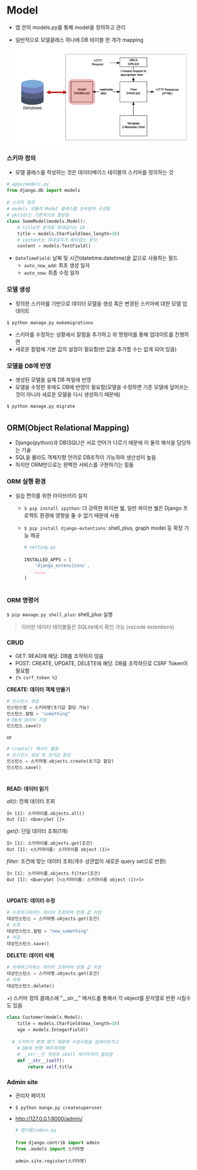 # Model

- 앱 안의 models.py를 통해 model을 정의하고 관리
- 일반적으로 모델클래스 하나에 DB 테이블 한 개가 mapping

  ![database](./img/database_model.PNG)

### 스키마 정의

- 모델 클래스를 작성하는 것은 데이터베이스 테이블의 스키마를 정의하는 것

```python
# apps/models.py
from django.db import models

# 스키마 정의
# models 모듈의 Model 클래스를 상속받아 구성됨
# pk(id)는 기본적으로 할당됨
class SomeModel(models.Model):
	# title은 문자로 최대길이는 10
	title = models.CharField(max_length=10)
	# content는 최대길이가 필요없는 문자
	content = models.TextField()
```

- `DateTimeField`: 날짜 및 시간(datetime.datetime)을 값으로 사용하는 필드
  - `auto_now_add`: 최초 생성 일자
  - `auto_now`: 최종 수정 일자

### 모델 생성

- 정의한 스키마를 기반으로 데이터 모델을 생성 혹은 변경된 스키마에 대한 모델 업데이트

```
$ python manage.py makemigrations
```

- 스키마를 수정하는 상황에서 칼럼을 추가하고 위 명령어를 통해 업데이트를 진행하면
- 새로운 칼럼에 기본 값의 설정이 필요함(빈 값을 추가할 수는 없게 되어 있음)

### 모델을 DB에 반영

- 생성된 모델을 실제 DB 파일에 반영
- 모델을 수정한 후에도 DB에 반영이 필요함(모델을 수정하면 기존 모델에 덮어쓰는 것이 아니라 새로운 모델을 다시 생성하기 때문에)

```
$ python manage.py migrate
```

#

## ORM(Object Relational Mapping)

- Django(python)과 DB(SQL)은 서로 언어가 다르기 때문에 이 둘의 해석을 담당하는 기술
- SQL을 몰라도 객체지향 언어로 DB조작이 가능하여 생산성이 높음
- 하지만 ORM만으로는 완벽한 서비스를 구현하기는 힘듦

### ORM 실행 환경

- 실습 편의를 위한 라이브러리 설치

  - `$ pip install ipython`: 더 강력한 파이썬 쉘, 일반 파이썬 쉘은 Django 프로젝트 환경에 영향을 줄 수 없기 때문에 사용
  - `$ pip install django-extentions`: shell_plus, graph model 등 확장 기능 제공

    ```python
    # setting.py

    INSTALLED_APPS = [
    	'django_extensitons`,
    	...,
    ]
    ```

#

### ORM 명령어

`$ pip manage.py shell_plus`: shell_plus 실행

> 이러한 데이터 테이블들은 SQLite에서 확인 가능 (vscode extentions)

### CRUD

- GET: READ에 해당. DB를 조작하지 않음
- POST: CREATE, UPDATE, DELETE에 해당. DB를 조작하므로 CSRF Token이 필요함
- `{% csrf_token %}`

**CREATE: 데이터 객체 만들기**

```python
# 인스턴스 생성
인스턴스명 = 스키마명(초기값 할당 가능)
인스턴스.칼럼 = "something"
# DB에 데이터 저장
인스턴스.save()
```

or

```python
# create() 메서드 활용
# 인스턴스 생성 및 초기값 할당
인스턴스 = 스키마명.objects.create(초기값 할당)
인스턴스.save()
```

#

**READ: 데이터 읽기**

_all()_: 전체 데이터 조회

```
In [1]: 스키마이름.objects.all()
Out [1]: <QuerySet []>
```

_get()_: 단일 데이터 조회(1개)

```
In [1]: 스키마이름.objects.get(조건)
Out [1]: <스키마이름: 스키마이름 object (1)>
```

_filter_: 조건에 맞는 데이터 조회(개수 상관없이 새로운 query set으로 반환)

```
In [1]: 스키마이름.objects.filter(조건)
Out [1]: <QuerySet [<스키마이름: 스키마이름 object (1)>]>
```

#

**UPDATE: 데이터 수정**

```python
# 수정하고자하는 데이터 조회하여 반환 값 저장
대상인스턴스 = 스키마명.objects.get(조건)
# 수정
대상인스턴스.칼럼 = "new_something"
# 저장
대상인스턴스.save()
```

**DELETE: 데이터 삭제**

```python
# 삭제하고자하는 데이터 조회하여 반환 값 저장
대상인스턴스 = 스키마명.objects.get(조건)
# 삭제
대상인스턴스.delete()
```

+) 스키마 정의 클래스에 "\_\_str\_\_" 메서드를 통해서 각 object를 문자열로 반환 시킬수도 있음

```python
class Customer(models.Model):
	title = models.CharField(max_length=10)
	age = models.IntegerField()

  # 스키마가 변경 됐기 때문에 수정사항을 업데이트하고
	# DB에 반영 해주어야함
	# __str__은 작성후 shell 재시작까지 필요함
	def __str__(self):
		return self.title
```

### Admin site

- 관리자 페이지
- `$ python mange.py createsuperuser`
- http://127.0.0.1:8000/admin/

  ```python
  # 앱이름/admin.py

  from django.contrib import admin
  from .models import 스키마명

  admin.site.register(스키마명)
  ```
